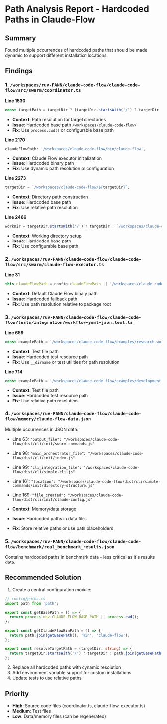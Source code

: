 # Path Analysis Report - Hardcoded Paths in Claude-Flow

## Summary
Found multiple occurrences of hardcoded paths that should be made dynamic to support different installation locations.

## Findings

### 1. `/workspaces/ruv-FANN/claude-code-flow/claude-code-flow/src/swarm/coordinator.ts`

**Line 1530**
```typescript
const targetPath = targetDir ? (targetDir.startsWith('/') ? targetDir : `/workspaces/claude-code-flow/${targetDir}`) : null;
```
- **Context**: Path resolution for target directories
- **Issue**: Hardcoded base path `/workspaces/claude-code-flow/`
- **Fix**: Use `process.cwd()` or configurable base path

**Line 2170**
```typescript
claudeFlowPath: '/workspaces/claude-code-flow/bin/claude-flow',
```
- **Context**: Claude Flow executor initialization
- **Issue**: Hardcoded binary path
- **Fix**: Use dynamic path resolution or configuration

**Line 2273**
```typescript
targetDir = `/workspaces/claude-code-flow/${targetDir}`;
```
- **Context**: Directory path construction
- **Issue**: Hardcoded base path
- **Fix**: Use relative path resolution

**Line 2466**
```typescript
workDir = targetDir.startsWith('/') ? targetDir : `/workspaces/claude-code-flow/${targetDir}`;
```
- **Context**: Working directory setup
- **Issue**: Hardcoded base path
- **Fix**: Use configurable base path

### 2. `/workspaces/ruv-FANN/claude-code-flow/claude-code-flow/src/swarm/claude-flow-executor.ts`

**Line 31**
```typescript
this.claudeFlowPath = config.claudeFlowPath || '/workspaces/claude-code-flow/bin/claude-flow';
```
- **Context**: Default Claude Flow binary path
- **Issue**: Hardcoded fallback path
- **Fix**: Use path resolution relative to package root

### 3. `/workspaces/ruv-FANN/claude-code-flow/claude-code-flow/tests/integration/workflow-yaml-json.test.ts`

**Line 659**
```typescript
const examplePath = '/workspaces/claude-code-flow/examples/research-workflow.yaml';
```
- **Context**: Test file path
- **Issue**: Hardcoded test resource path
- **Fix**: Use `__dirname` or test utilities for path resolution

**Line 714**
```typescript
const examplePath = '/workspaces/claude-code-flow/examples/development-workflow.json';
```
- **Context**: Test file path
- **Issue**: Hardcoded test resource path
- **Fix**: Use relative path resolution

### 4. `/workspaces/ruv-FANN/claude-code-flow/claude-code-flow/memory/claude-flow-data.json`

Multiple occurrences in JSON data:
- Line 63: `"output_file": "/workspaces/claude-code-flow/dist/cli/init/swarm-commands.js"`
- Line 98: `"main_orchestrator_file": "/workspaces/claude-code-flow/dist/cli/init/index.js"`
- Line 99: `"cli_integration_file": "/workspaces/claude-code-flow/dist/cli/simple-cli.js"`
- Line 161: `"location": "/workspaces/claude-code-flow/dist/cli/simple-commands/init/directory-structure.js"`
- Line 169: `"file_created": "/workspaces/claude-code-flow/dist/cli/init/claude-config.js"`

- **Context**: Memory/data storage
- **Issue**: Hardcoded paths in data files
- **Fix**: Store relative paths or use path placeholders

### 5. `/workspaces/ruv-FANN/claude-code-flow/claude-code-flow/benchmark/real_benchmark_results.json`

Contains hardcoded paths in benchmark data - less critical as it's results data.

## Recommended Solution

1. Create a central configuration module:
```typescript
// config/paths.ts
import path from 'path';

export const getBasePath = () => {
  return process.env.CLAUDE_FLOW_BASE_PATH || process.cwd();
};

export const getClaudeFlowBinPath = () => {
  return path.join(getBasePath(), 'bin', 'claude-flow');
};

export const resolveTargetPath = (targetDir: string) => {
  return targetDir.startsWith('/') ? targetDir : path.join(getBasePath(), targetDir);
};
```

2. Replace all hardcoded paths with dynamic resolution
3. Add environment variable support for custom installations
4. Update tests to use relative paths

## Priority
- **High**: Source code files (coordinator.ts, claude-flow-executor.ts)
- **Medium**: Test files
- **Low**: Data/memory files (can be regenerated)
